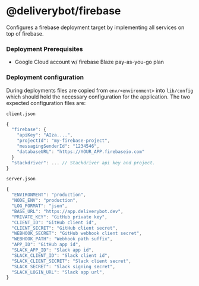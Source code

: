 # @deliverybot/firebase

Configures a firebase deployment target by implementing all services on top of
firebase.

### Deployment Prerequisites

* Google Cloud account w/ firebase Blaze pay-as-you-go plan

### Deployment configuration

During deployments files are copied from `env/<environment>` into `lib/config`
which should hold the necessary configuration for the application. The two
expected configuration files are:

`client.json`

```javascript
{
  "firebase": {
    "apiKey": "AIza....",
    "projectId": "my-firebase-project",
    "messagingSenderId": "1234546",
    "databaseURL": "https://YOUR_APP.firebaseio.com"
  }
  "stackdriver": ... // Stackdriver api key and project.
}
```

`server.json`

```javascript
{
  "ENVIRONMENT": "production",
  "NODE_ENV": "production",
  "LOG_FORMAT": "json",
  "BASE_URL": "https://app.deliverybot.dev",
  "PRIVATE_KEY": "GitHub private key",
  "CLIENT_ID": "GitHub client id",
  "CLIENT_SECRET": "GitHub client secret",
  "WEBHOOK_SECRET": "GitHub webhook client secret",
  "WEBHOOK_PATH": "Webhook path suffix",
  "APP_ID": "GitHub app id",
  "SLACK_APP_ID": "Slack app id",
  "SLACK_CLIENT_ID": "Slack client id",
  "SLACK_CLIENT_SECRET": "Slack client secret",
  "SLACK_SECRET": "Slack signing secret",
  "SLACK_LOGIN_URL": "Slack app url",
}
```

